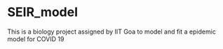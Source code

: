 # SEIR_model
This is a biology project assigned by IIT Goa to model and fit a epidemic model for COVID 19
